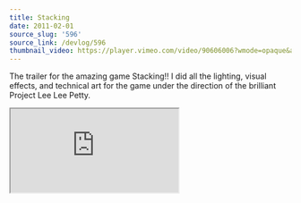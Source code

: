 ```yaml
---
title: Stacking
date: 2011-02-01
source_slug: '596'
source_link: /devlog/596
thumbnail_video: https://player.vimeo.com/video/90606006?wmode=opaque&api=1
---
```


The trailer for the amazing game Stacking!! I did all the lighting, visual effects, and technical art for the game under the direction of the brilliant Project Lee Lee Petty.

<div class="experience-video">
  <iframe
    src="https://player.vimeo.com/video/90606006?wmode=opaque&api=1"
    title="Stacking Trailer"
    allow="autoplay; fullscreen; picture-in-picture"
    allowfullscreen
    loading="lazy"
  ></iframe>
</div>
